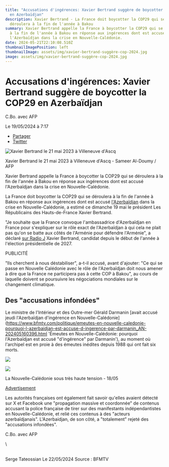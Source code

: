 ```yaml
---
title: "Accusations d'ingérences: Xavier Bertrand suggère de boycotter la COP29
  en Azerbaïdjan"
description: Xavier Bertrand - La France doit boycotter la COP29 qui se
  déroulera à la fin de l'année à Bakou
summary: Xavier Bertrand appelle la France à boycotter la COP29 qui se déroulera
  à la fin de l'année à Bakou en réponse aux ingérences dont est accusé
  l'Azerbaïdjan dans la crise en Nouvelle-Calédonie.
date: 2024-05-21T22:10:08.510Z
thumbnailImagePosition: left
thumbnailImage: assets/img/xavier-bertrand-suggère-cop-2024.jpg
image: assets/img/xavier-bertrand-suggère-cop-2024.jpg
---
```

<!--StartFragment-->

# Accusations d'ingérences: Xavier Bertrand suggère de boycotter la COP29 en Azerbaïdjan

C.Bo. avec AFP

Le 19/05/2024 à 7:17

* [Partager](https://www.facebook.com/sharer/sharer.php?u=https://www.bfmtv.com%2Fpolitique%2Faccusations-d-ingerences-xavier-bertrand-suggere-de-boycotter-la-cop29-en-azerbaidjan_AD-202405190056.html "Partager")
* [Twitter](https://twitter.com/intent/tweet?text=Accusations%20d'ing%C3%A9rences%3A%20Xavier%20Bertrand%20sugg%C3%A8re%20de%20boycotter%20la%20COP29%20en%20Azerba%C3%AFdjan&url=https://www.bfmtv.com%2Fpolitique%2Faccusations-d-ingerences-xavier-bertrand-suggere-de-boycotter-la-cop29-en-azerbaidjan_AD-202405190056.html&via=BFMTV "Twitter")

![Xavier Bertrand le 21 mai 2023 à Villeneuve d'Ascq](https://images.bfmtv.com/6QEPcSgJ9wDpgcQw0ZuNX6kbUmQ=/0x106:2048x1258/800x0/images/Xavier-Bertrand-le-21-mai-2023-a-Villeneuve-d-Ascq-1793465.jpg)

Xavier Bertrand le 21 mai 2023 à Villeneuve d'Ascq - Sameer Al-Doumy / AFP

Xavier Bertrand appelle la France à boycotter la COP29 qui se déroulera à la fin de l'année à Bakou en réponse aux ingérences dont est accusé l'Azerbaïdjan dans la crise en Nouvelle-Calédonie.

La France doit boycotter la COP29 qui se déroulera à la fin de l'année à Bakou en réponse aux ingérences dont est accusé [l'Azerbaïdjan](https://www.bfmtv.com/economie/international/la-finance-climatique-une-priorite-de-la-cop29-dont-les-details-se-font-attendre_AD-202404250613.html "La finance climatique, une priorité de la COP29 dont les détails se font attendre") dans la crise en Nouvelle-Calédonie, a estimé ce dimanche 19 mai le président Les Républicains des Hauts-de-France Xavier Bertrand.

"Je souhaite que la France convoque l'ambassadrice d'Azerbaïdjan en France pour s'expliquer sur le rôle exact de l'Azerbaïdjan à qui cela ne plait pas qu'on se batte aux côtés de l'Arménie pour défendre l'Arménie", a déclaré [sur Radio J](https://www.radioj.fr/) Xavier Bertrand, candidat depuis le début de l'année à l'élection présidentielle de 2027.

PUBLICITÉ

"Ils cherchent à nous déstabiliser", a-t-il accusé, avant d'ajouter: "Ce qui se passe en Nouvelle Calédonie avec le rôle de l'Azerbaïdjan doit nous amener à dire que la France ne participera pas à cette COP à Bakou", au cours de laquelle doivent se poursuivre les négociations mondiales sur le changement climatique.

## Des "accusations infondées"

Le ministre de l'Intérieur et des Outre-mer Gérald Darmanin \[avait accusé jeudi l'Azerbaïdjan d'ingérence en Nouvelle-Calédonie](https://www.bfmtv.com/politique/emeutes-en-nouvelle-caledonie-pourquoi-l-azerbaidjan-est-accuse-d-ingerence-par-darmanin_AN-202405160396.html 'Émeutes en Nouvelle-Calédonie: pourquoi l'Azerbaïdjan est accusé "d'ingérence" par Darmanin'), au moment où l'archipel est en proie à des émeutes inédites depuis 1988 qui ont fait six morts.

[![](https://cf-images.eu-west-1.prod.boltdns.net/v1/static/876450610001/564304ab-37dd-468f-be79-e784ebf9b036/40ee436e-e548-45c0-9002-22fbb22d4169/1280x720/match/image.jpg)](blob:https://www.bfmtv.com/497e1c4a-4472-4c83-bfe3-d8c48ccde35f)

![](https://cf-images.eu-west-1.prod.boltdns.net/v1/static/876450610001/564304ab-37dd-468f-be79-e784ebf9b036/40ee436e-e548-45c0-9002-22fbb22d4169/1280x720/match/image.jpg)

La Nouvelle-Calédonie sous très haute tension - 18/05

[Advertisement](https://imasdk.googleapis.com/js/core/bridge3.641.0_debug_en.html#goog_1283622910)

Les autorités françaises ont également fait savoir qu'elles avaient détecté sur X et Facebook une "propagation massive et coordonnée" de contenus accusant la police française de tirer sur des manifestants indépendantistes en Nouvelle-Calédonie, et relié ces contenus à des "acteurs azerbaïdjanais". L'Azerbaidjan, de son côté, a "totalement" rejeté des "accusations infondées".

C.Bo. avec AFP

<!--EndFragment-->\
\
Serge Tateossian Le 22/05/2024  Source : BFMTV